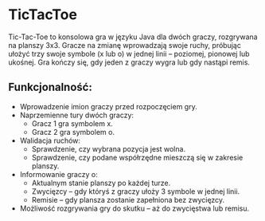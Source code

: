 # TicTacToe
Tic-Tac-Toe to konsolowa gra w języku Java dla dwóch graczy, rozgrywana na planszy 3x3. Gracze na zmianę wprowadzają swoje ruchy, próbując ułożyć trzy swoje symbole (x lub o) w jednej linii – poziomej, pionowej lub ukośnej. Gra kończy się, gdy jeden z graczy wygra lub gdy nastąpi remis.

## Funkcjonalność:
- Wprowadzenie imion graczy przed rozpoczęciem gry.
- Naprzemienne tury dwóch graczy:
  - Gracz 1 gra symbolem x.
  - Gracz 2 gra symbolem o.
- Walidacja ruchów:
  - Sprawdzenie, czy wybrana pozycja jest wolna.
  - Sprawdzenie, czy podane współrzędne mieszczą się w zakresie planszy.
- Informowanie graczy o:
  - Aktualnym stanie planszy po każdej turze.
  - Zwycięzcy – gdy któryś z graczy ułoży 3 symbole w jednej linii.
  - Remisie – gdy plansza zostanie zapełniona bez zwycięzcy.
- Możliwość rozgrywania gry do skutku – aż do zwycięstwa lub remisu.
